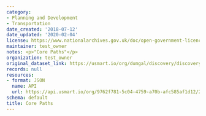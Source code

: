 ```yaml
---
category:
- Planning and Development
- Transportation
date_created: '2018-07-12'
date_updated: '2020-02-04'
license: https://www.nationalarchives.gov.uk/doc/open-government-licence/version/3/
maintainer: test_owner
notes: <p>"Core Paths"</p>
organization: test_owner
original_dataset_link: https://usmart.io/org/dumgal/discovery/discovery-view-detail/a0518b9b-2b70-4334-bd7e-6631adf67c11
records: null
resources:
- format: JSON
  name: API
  url: https://api.usmart.io/org/9762f781-5c04-4759-a70b-afc585af1d12/2b1c99ec-bc89-44a9-89f1-54218f52318d/1/urql
schema: default
title: Core Paths
---
```

